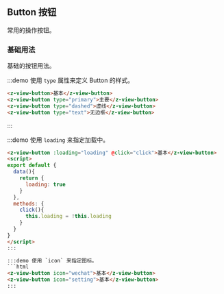 ## Button 按钮

常用的操作按钮。

### 基础用法

基础的按钮用法。

:::demo 使用 `type` 属性来定义 Button 的样式。
```html
<z-view-button>基本</z-view-button>
<z-view-button type="primary">主要</z-view-button>
<z-view-button type="dashed">虚线</z-view-button>
<z-view-button type="text">无边框</z-view-button>
```
:::


:::demo 使用 `loading` 来指定加载中。
```html
<z-view-button :loading="loading" @click="click">基本</z-view-button>
<script>
export default {
  data(){
    return {
      loading: true
    }
  },
  methods: {
    click(){
      this.loading = !this.loading
    }
  }
}
</script>
:::

:::demo 使用 `icon` 来指定图标。
```html
<z-view-button icon="wechat">基本</z-view-button>
<z-view-button icon="setting">基本</z-view-button>
:::